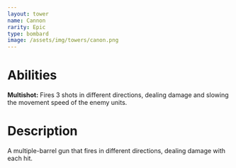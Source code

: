 ```yaml
---
layout: tower
name: Cannon
rarity: Epic
type: bombard
image: /assets/img/towers/canon.png
---
```


# Abilities

**Multishot:** Fires 3 shots in different directions, dealing damage and slowing the movement speed of the enemy units.

# Description

A multiple-barrel gun that fires in different directions, dealing damage with each hit.
